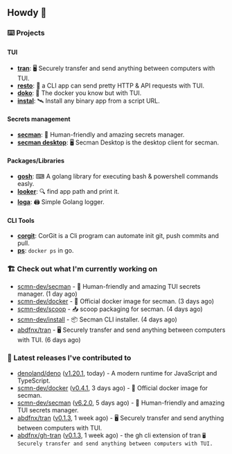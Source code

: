 ## Howdy 👋

### ⌨️ Projects

#### TUI

- [**tran**](https://github.com/abdfnx/tran): 🖥 Securely transfer and send anything between computers with TUI.
- [**resto**](https://github.com/abdfnx/resto): 🔗 a CLI app can send pretty HTTP & API requests with TUI.
- [**doko**](https://github.com/abdfnx/doko): 🐳 The docker you know but with TUI.
- [**instal**](https://github.com/abdfnx/instal): 🛰️ Install any binary app from a script URL.

#### Secrets management

- [**secman**](https://github.com/scmn-dev/secman): 👊 Human-friendly and amazing secrets manager.
- [**secman desktop**](https://github.com/scmn-dev/desktop): 🖥️ Secman Desktop is the desktop client for secman.

#### Packages/Libraries

- [**gosh**](https://github.com/abdfnx/gosh): ⌨ A golang library for executing bash & powershell commands easly.
- [**looker**](https://github.com/abdfnx/looker): 🔍 find app path and print it.
- [**loga**](https://github.com/abdfnx/loga): 🖨️ Simple Golang logger.

#### CLI Tools

- [**corgit**](https://github.com/abdfnx/corgit): CorGit is a Cli program can automate init git, push commits and pull.
- [**ps**](https://github.com/scmn-dev/ps): `docker ps` in go.

### 🏗️ Check out what I'm currently working on


- [scmn-dev/secman](https://github.com/scmn-dev/secman) - 👊 Human-friendly and amazing TUI secrets manager. (1 day ago)
- [scmn-dev/docker](https://github.com/scmn-dev/docker) - 🐳 Official docker image for secman. (3 days ago)
- [scmn-dev/scoop](https://github.com/scmn-dev/scoop) - 📥 scoop packaging for secman. (4 days ago)
- [scmn-dev/install](https://github.com/scmn-dev/install) - 📦 Secman CLI installer. (4 days ago)
- [abdfnx/tran](https://github.com/abdfnx/tran) - 🖥 Securely transfer and send anything between computers with TUI. (6 days ago)

### 🔭 Latest releases I've contributed to

- [denoland/deno](https://github.com/denoland/deno) ([v1.20.1](https://github.com/denoland/deno/releases/tag/v1.20.1), today) - A modern runtime for JavaScript and TypeScript.
- [scmn-dev/docker](https://github.com/scmn-dev/docker) ([v0.4.1](https://github.com/scmn-dev/docker/releases/tag/v0.4.1), 3 days ago) - 🐳 Official docker image for secman.
- [scmn-dev/secman](https://github.com/scmn-dev/secman) ([v6.2.0](https://github.com/scmn-dev/secman/releases/tag/v6.2.0), 5 days ago) - 👊 Human-friendly and amazing TUI secrets manager.
- [abdfnx/tran](https://github.com/abdfnx/tran) ([v0.1.3](https://github.com/abdfnx/tran/releases/tag/v0.1.3), 1 week ago) - 🖥 Securely transfer and send anything between computers with TUI.
- [abdfnx/gh-tran](https://github.com/abdfnx/gh-tran) ([v0.1.3](https://github.com/abdfnx/gh-tran/releases/tag/v0.1.3), 1 week ago) - the gh cli extension of tran `🖥 Securely transfer and send anything between computers with TUI.`
